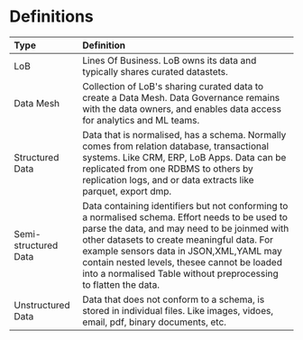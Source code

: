 # Definitions #
| Type | Definition |
| :--- | :---|
| LoB | Lines Of Business. LoB owns its data and typically shares curated datastets.|
| Data Mesh | Collection of LoB's sharing curated data to create  a Data Mesh. Data Governance remains with the data owners, and enables data access for analytics and ML teams.|
| Structured Data | Data that is normalised, has a schema. Normally comes from relation database, transactional systems. Like CRM, ERP, LoB Apps. Data can be replicated from one RDBMS to others by replication logs, and or data extracts like parquet, export dmp. |
| Semi-structured Data | Data  containing identifiers but not conforming to a normalised schema. Effort needs to be used to parse the data, and may need to be joinmed with other datasets to create meaningful data.  For example sensors data in JSON,XML,YAML may contain nested levels, thesee cannot be loaded into a normalised Table without preprocessing to flatten the data. |
| Unstructured Data | Data that does not conform to a schema, is stored in individual files. Like images, vidoes, email, pdf, binary documents, etc. |
